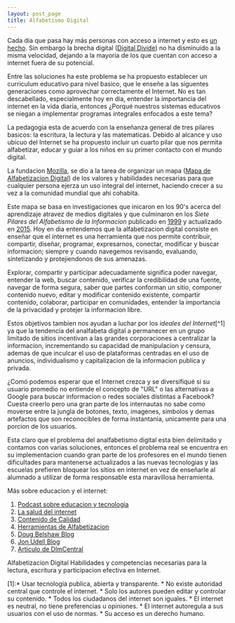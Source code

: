 ```yaml
---
layout: post_page
title: Alfabetismo Digital
---
```

Cada dia que pasa hay más personas con acceso a internet y esto es [un hecho](http://www.internetlivestats.com/watch/internet-users/). Sin embargo la brecha digital ([Digital Divide](https://en.wikipedia.org/wiki/Digital_divide)) no ha disminuido a la misma velocidad, dejando a la mayoria de los que cuentan con acceso a internet fuera de su potencial.

Entre las soluciones ha este problema se ha propuesto establecer un curriculum educativo para nivel basico, que le enseñe a las siguentes generaciones como aprovechar correctamente el Internet. No es tan descabellado, especialmente hoy en dia, entender la importancia del internet en la vida diaria, entonces ¿Porqué nuestros sistemas educativos se niegan a implementar programas integrales enfocados a este tema?

La pedagogia esta de acuerdo con la enseñanza general de tres pilares basicos: la escritura, la lectura y las matematicas. Debido al alcance y uso ubicuo del Internet se ha propuesto incluir un cuarto pilar que nos permita alfabetizar, educar y guiar a los niños en su primer contacto con el mundo digital.

La fundacion [Mozilla](https://www.mozilla.org/en-US/), se dio a la tarea de organizar un mapa ([Mapa de Alfabetizacion Digital](https://learning.mozilla.org/en-US/web-literacy)) de los valores y habilidades necesarias para que cualquier persona ejerza un uso integral del internet, haciendo crecer a su vez a la comunidad mundial que ahí cohabita.

Este mapa se basa en investigaciones que inicaron en los 90's acerca del aprendizaje atravez de medios digitales y que culminaron en los *Siete Pilares del Alfabetismo de la Informacion* publicado en [1999](https://www.sconul.ac.uk/sites/default/files/documents/Seven_pillars2.pdf) y actualizado en [2015](https://www.sconul.ac.uk/sites/default/files/documents/Seven%20Pillars%20Review%202015.pdf). Hoy en dia entendemos que la alfabetizacion digital consiste en enseñar  que el internet es una herramienta que nos permite contribuir, compartir, diseñar, programar, expresarnos, conectar, modificar y buscar informacion; siempre y cuando navegemos revisando, evaluando, sintetizando y protejiendonos de sus amenazas.

Explorar, compartir y participar adecuadamente significa poder navegar, entender la web, buscar contenido, verificar la credibilidad de una fuente, navegar de forma segura, saber que partes conforman un sitio, componer contenido nuevo, editar y modificar contenido existente, compartir contenido, colaborar, participar en comunidades, entender la importancia de la privacidad y protejer la informacion libre.

Estos objetivos tambien nos ayudan a luchar por los *ideales del Internet*[^1] ya que la tendencia del analfabeta digital a permanecer en un grupo limitado de sitios incentivan a las grandes corporaciones a centralizar la informacion, incrementando su capacidad de manipulacion y censura, ademas de que inculcar el uso de plataformas centradas en el uso de anuncios, individualismo y capitalizacion de la informacion publica y privada.

¿Comó podemos esperar que el Internet crezca y se diversifiqué si su usuario promedio no entiende el concepto de "URL" o las alternativas a Google para buscar informacion o redes sociales distintas a Facebook? Cuesta creerlo pero una gran parte de los internautas no sabe como moverse entre la jungla de botones, texto, imagenes, simbolos y demas artefactos que son reconocibles de forma instantania, unicamente para una porcion de los usuarios.

Esta claro que el problema del analfabetismo digital esta bien delimitado y contamos con varias soluciones, entonces el problema real se encuentra  en su implementacion cuando gran parte de los profesores en el mundo tienen dificultades para mantenerse actualizados a las nuevas tecnologias y las escuelas prefieren bloquear los sitios en internet en vez de enseñarle al alumnado a utilizar de forma responsable esta maravillosa herramienta.

Más sobre educacion y el internet:

1. [Podcast sobre educacion y tecnologia](http://tidepodcast.org/)
2. [La salud del internet](https://internethealthreport.org/v01/about/)
3. [Contenido de Calidad](http://www.hopetillman.com/findqual.php)
4. [Herramientas de Alfabetizacion](http://novemberlearning.com/educational-resources-for-educators/information-literacy-resources/)
5. [Doug Belshaw Blog](http://literaci.es/)
6. [Jon Udell Blog](https://blog.jonudell.net/)
7. [Articulo de DlmCentral](http://dmlcentral.net/why-we-need-a-4th-r-reading-writing-arithmetic-algorithms/)

Alfabetizacion Digital
    Habilidades y competencias necesarias para la lectura, escritura y participacion efectiva en Internet.

[1]:* Usar tecnologia publica, abierta y transparente.
    * No existe autoridad central que controle el internet.
    * Solo los autores pueden editar y controlar su contenido.
    * Todos los ciudadanos del internet son iguales.
    * El internet es neutral, no tiene preferencias u opiniones.
    * El internet autoregula a sus usuarios con el uso de normas.
    * Su acceso es un derecho humano.
